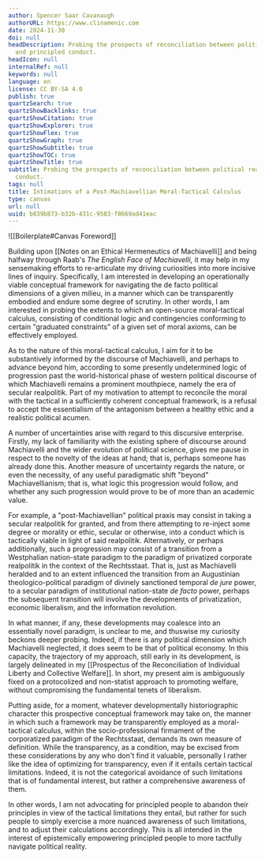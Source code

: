 ```yaml
---
author: Spencer Saar Cavanaugh
authorURL: https://www.clinamenic.com
date: 2024-11-30
doi: null
headDescription: Probing the prospects of reconciliation between political realism
  and principled conduct.
headIcon: null
internalRef: null
keywords: null
language: en
license: CC BY-SA 4.0
publish: true
quartzSearch: true
quartzShowBacklinks: true
quartzShowCitation: true
quartzShowExplorer: true
quartzShowFlex: true
quartzShowGraph: true
quartzShowSubtitle: true
quartzShowTOC: true
quartzShowTitle: true
subtitle: Probing the prospects of reconciliation between political realism and principled
  conduct.
tags: null
title: Intimations of a Post-Machiavellian Moral-Tactical Calculus
type: canvas
url: null
uuid: b839b873-b32b-431c-9583-f8669ad41eac
---
```


![[Boilerplate#Canvas Foreword]]

Building upon [[Notes on an Ethical Hermeneutics of Machiavelli]] and being halfway through Raab's _The English Face of Machiavelli_, it may help in my sensemaking efforts to re-articulate my driving curiosities into more incisive lines of inquiry. Specifically, I am interested in developing an operationally viable conceptual framework for navigating the de facto political dimensions of a given milieu, in a manner which can be transparently embodied and endure some degree of scrutiny. In other words, I am interested in probing the extents to which an open-source moral-tactical calculus, consisting of conditional logic and contingencies conforming to certain "graduated constraints" of a given set of moral axioms, can be effectively employed.

As to the nature of this moral-tactical calculus, I aim for it to be substantively informed by the discourse of Machiavelli, and perhaps to advance beyond him, according to some presently undetermined logic of progression past the world-historical phase of western political discourse of which Machiavelli remains a prominent mouthpiece, namely the era of secular realpolitik. Part of my motivation to attempt to reconcile the moral with the tactical in a sufficiently coherent conceptual framework, is a refusal to accept the essentialism of the antagonism between a healthy ethic and a realistic political acumen.

A number of uncertainties arise with regard to this discursive enterprise. Firstly, my lack of familiarity with the existing sphere of discourse around Machiavelli and the wider evolution of political science, gives me pause in respect to the novelty of the ideas at hand; that is, perhaps someone has already done this. Another measure of uncertainty regards the nature, or even the necessity, of any useful paradigmatic shift "beyond" Machiavellianism; that is, what logic this progression would follow, and whether any such progression would prove to be of more than an academic value.

For example, a "post-Machiavellian" political praxis may consist in taking a secular realpolitik for granted, and from there attempting to re-inject some degree or morality or ethic, secular or otherwise, into a conduct which is tactically viable in light of said realpolitik. Alternatively, or perhaps additionally, such a progression may consist of a transition from a Westphalian nation-state paradigm to the paradigm of privatized corporate realpolitik in the context of the Rechtsstaat. That is, just as Machiavelli heralded and to an extent influenced the transition from an Augustinian theologico-political paradigm of divinely sanctioned temporal _de jure_ power, to a secular paradigm of institutional nation-state _de facto_ power, perhaps the subsequent transition will involve the developments of privatization, economic liberalism, and the information revolution.

In what manner, if any, these developments may coalesce into an essentially novel paradigm, is unclear to me, and thuswise my curiosity beckons deeper probing. Indeed, if there is any political dimension which Machiavelli neglected, it does seem to be that of political economy. In this capacity, the trajectory of my approach, still early in its development, is largely delineated in my [[Prospectus of the Reconciliation of Individual Liberty and Collective Welfare]]. In short, my present aim is ambiguously fixed on a protocolized and non-statist approach to promoting welfare, without compromising the fundamental tenets of liberalism.

Putting aside, for a moment, whatever developmentally historiographic character this prospective conceptual framework may take on, the manner in which such a framework may be transparently employed as a moral-tactical calculus, within the socio-professional firmament of the corporatized paradigm of the Rechtsstaat, demands its own measure of definition. While the transparency, as a condition, may be excised from these considerations by any who don't find it valuable, personally I rather like the idea of optimizing for transparency, even if it entails certain tactical limitations. Indeed, it is not the categorical avoidance of such limitations that is of fundamental interest, but rather a comprehensive awareness of them.

In other words, I am not advocating for principled people to abandon their principles in view of the tactical limitations they entail, but rather for such people to simply exercise a more nuanced awareness of such limitations, and to adjust their calculations accordingly. This is all intended in the interest of epistemically empowering principled people to more tactfully navigate political reality.
